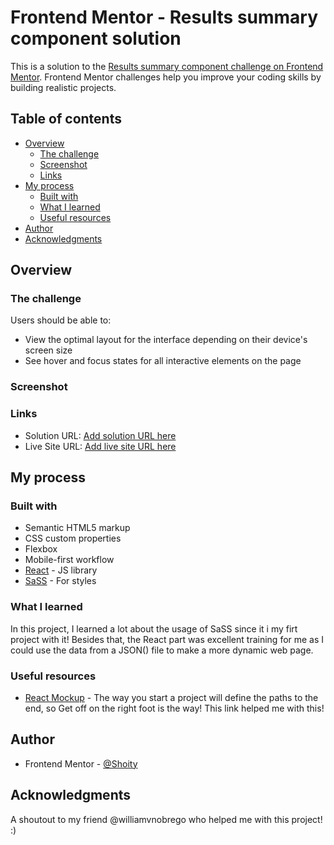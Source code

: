 # Frontend Mentor - Results summary component solution

This is a solution to the [Results summary component challenge on Frontend Mentor](https://www.frontendmentor.io/challenges/results-summary-component-CE_K6s0maV). Frontend Mentor challenges help you improve your coding skills by building realistic projects. 

## Table of contents

- [Overview](#overview)
  - [The challenge](#the-challenge)
  - [Screenshot](#screenshot)
  - [Links](#links)
- [My process](#my-process)
  - [Built with](#built-with)
  - [What I learned](#what-i-learned)
  - [Useful resources](#useful-resources)
- [Author](#author)
- [Acknowledgments](#acknowledgments)

## Overview

### The challenge

Users should be able to:

- View the optimal layout for the interface depending on their device's screen size
- See hover and focus states for all interactive elements on the page

### Screenshot

### Links

- Solution URL: [Add solution URL here](https://your-solution-url.com)
- Live Site URL: [Add live site URL here](https://your-live-site-url.com)

## My process

### Built with

- Semantic HTML5 markup
- CSS custom properties
- Flexbox
- Mobile-first workflow
- [React](https://reactjs.org/) - JS library
- [SaSS](https://styled-components.com/) - For styles

### What I learned

In this project, I learned a lot about the usage of SaSS since it i my firt project with it!
Besides that, the React part was excellent training for me as I could use the data from a JSON() file to make a more dynamic web page.

### Useful resources

- [React Mockup](https://react.dev/learn/thinking-in-react#start-with-the-mockup) - The way you start a project will define the paths to the end, so Get off on the right foot is the way! This link helped me with this! 

## Author

- Frontend Mentor - [@Shoity](https://www.frontendmentor.io/profile/Shoity)


## Acknowledgments

A shoutout to my friend @williamvnobrego who helped me with this project! :)
